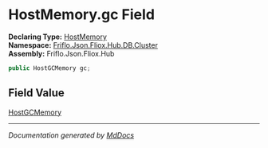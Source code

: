 ﻿<!--  
  <auto-generated>   
    The contents of this file were generated by a tool.  
    Changes to this file may be list if the file is regenerated  
  </auto-generated>   
-->

# HostMemory.gc Field

**Declaring Type:** [HostMemory](../index.md)  
**Namespace:** [Friflo.Json.Fliox.Hub.DB.Cluster](../../index.md)  
**Assembly:** Friflo.Json.Fliox.Hub

```csharp
public HostGCMemory gc;
```

## Field Value

[HostGCMemory](../../HostGCMemory/index.md)

___

*Documentation generated by [MdDocs](https://github.com/ap0llo/mddocs)*
